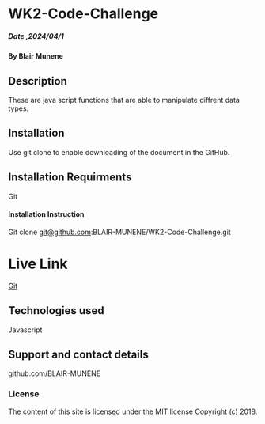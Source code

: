 # WK2-Code-Challenge

##### Date ,2024/04/1

#### By **Blair Munene**

## Description

These are java script functions that are able to manipulate diffrent data types.

## Installation

Use git clone to enable downloading of the document in the GitHub.

## Installation Requirments

Git

#### Installation Instruction

Git clone git@github.com:BLAIR-MUNENE/WK2-Code-Challenge.git

# Live Link

[Git](https://github.com/BLAIR-MUNENE/WK2-Code-Challenge)

## Technologies used

Javascript

## Support and contact details

github.com/BLAIR-MUNENE

### License

The content of this site is licensed under the MIT license
Copyright (c) 2018.

